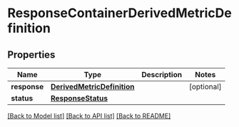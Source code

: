 # ResponseContainerDerivedMetricDefinition

## Properties
Name | Type | Description | Notes
------------ | ------------- | ------------- | -------------
**response** | [**DerivedMetricDefinition**](DerivedMetricDefinition.md) |  | [optional] 
**status** | [**ResponseStatus**](ResponseStatus.md) |  | 

[[Back to Model list]](../README.md#documentation-for-models) [[Back to API list]](../README.md#documentation-for-api-endpoints) [[Back to README]](../README.md)


